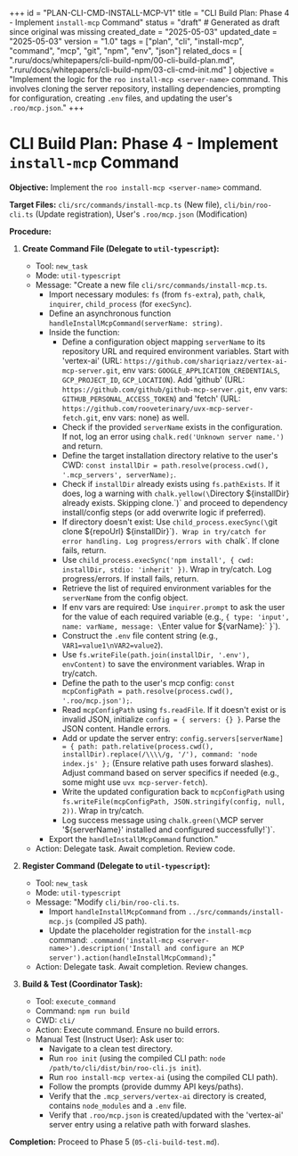 +++
id = "PLAN-CLI-CMD-INSTALL-MCP-V1"
title = "CLI Build Plan: Phase 4 - Implement `install-mcp` Command"
status = "draft" # Generated as draft since original was missing
created_date = "2025-05-03"
updated_date = "2025-05-03"
version = "1.0"
tags = ["plan", "cli", "install-mcp", "command", "mcp", "git", "npm", "env", "json"]
related_docs = [
    ".ruru/docs/whitepapers/cli-build-npm/00-cli-build-plan.md",
    ".ruru/docs/whitepapers/cli-build-npm/03-cli-cmd-init.md"
]
objective = "Implement the logic for the `roo install-mcp <server-name>` command. This involves cloning the server repository, installing dependencies, prompting for configuration, creating `.env` files, and updating the user's `.roo/mcp.json`."
+++

# CLI Build Plan: Phase 4 - Implement `install-mcp` Command

**Objective:** Implement the `roo install-mcp <server-name>` command.

**Target Files:** `cli/src/commands/install-mcp.ts` (New file), `cli/bin/roo-cli.ts` (Update registration), User's `.roo/mcp.json` (Modification)

**Procedure:**

1.  **Create Command File (Delegate to `util-typescript`):**
    *   Tool: `new_task`
    *   Mode: `util-typescript`
    *   Message: "Create a new file `cli/src/commands/install-mcp.ts`.
        *   Import necessary modules: `fs` (from `fs-extra`), `path`, `chalk`, `inquirer`, `child_process` (for `execSync`).
        *   Define an asynchronous function `handleInstallMcpCommand(serverName: string)`.
        *   Inside the function:
            *   Define a configuration object mapping `serverName` to its repository URL and required environment variables. Start with 'vertex-ai' (URL: `https://github.com/shariqriazz/vertex-ai-mcp-server.git`, env vars: `GOOGLE_APPLICATION_CREDENTIALS`, `GCP_PROJECT_ID`, `GCP_LOCATION`). Add 'github' (URL: `https://github.com/github/github-mcp-server.git`, env vars: `GITHUB_PERSONAL_ACCESS_TOKEN`) and 'fetch' (URL: `https://github.com/rooveterinary/uvx-mcp-server-fetch.git`, env vars: none) as well.
            *   Check if the provided `serverName` exists in the configuration. If not, log an error using `chalk.red('Unknown server name.')` and return.
            *   Define the target installation directory relative to the user's CWD: `const installDir = path.resolve(process.cwd(), '.mcp_servers', serverName);`.
            *   Check if `installDir` already exists using `fs.pathExists`. If it does, log a warning with `chalk.yellow(\`Directory ${installDir} already exists. Skipping clone.\`)` and proceed to dependency install/config steps (or add overwrite logic if preferred).
            *   If directory doesn't exist: Use `child_process.execSync(\`git clone \${repoUrl} \${installDir}\`)`. Wrap in try/catch for error handling. Log progress/errors with `chalk`. If clone fails, return.
            *   Use `child_process.execSync('npm install', { cwd: installDir, stdio: 'inherit' })`. Wrap in try/catch. Log progress/errors. If install fails, return.
            *   Retrieve the list of required environment variables for the `serverName` from the config object.
            *   If env vars are required: Use `inquirer.prompt` to ask the user for the value of each required variable (e.g., `{ type: 'input', name: varName, message: \`Enter value for \${varName}:\` }`).
            *   Construct the `.env` file content string (e.g., `VAR1=value1\nVAR2=value2`).
            *   Use `fs.writeFile(path.join(installDir, '.env'), envContent)` to save the environment variables. Wrap in try/catch.
            *   Define the path to the user's mcp config: `const mcpConfigPath = path.resolve(process.cwd(), '.roo/mcp.json');`.
            *   Read `mcpConfigPath` using `fs.readFile`. If it doesn't exist or is invalid JSON, initialize `config = { servers: {} }`. Parse the JSON content. Handle errors.
            *   Add or update the server entry: `config.servers[serverName] = { path: path.relative(process.cwd(), installDir).replace(/\\\\/g, '/'), command: 'node index.js' };` (Ensure relative path uses forward slashes). Adjust command based on server specifics if needed (e.g., some might use `uvx mcp-server-fetch`).
            *   Write the updated configuration back to `mcpConfigPath` using `fs.writeFile(mcpConfigPath, JSON.stringify(config, null, 2))`. Wrap in try/catch.
            *   Log success message using `chalk.green(\`MCP server '\${serverName}' installed and configured successfully!\`)`.
        *   Export the `handleInstallMcpCommand` function."
    *   Action: Delegate task. Await completion. Review code.

2.  **Register Command (Delegate to `util-typescript`):**
    *   Tool: `new_task`
    *   Mode: `util-typescript`
    *   Message: "Modify `cli/bin/roo-cli.ts`.
        *   Import `handleInstallMcpCommand` from `../src/commands/install-mcp.js` (compiled JS path).
        *   Update the placeholder registration for the `install-mcp` command: `.command('install-mcp <server-name>').description('Install and configure an MCP server').action(handleInstallMcpCommand);`"
    *   Action: Delegate task. Await completion. Review changes.

3.  **Build & Test (Coordinator Task):**
    *   Tool: `execute_command`
    *   Command: `npm run build`
    *   CWD: `cli/`
    *   Action: Execute command. Ensure no build errors.
    *   Manual Test (Instruct User): Ask user to:
        *   Navigate to a clean test directory.
        *   Run `roo init` (using the compiled CLI path: `node /path/to/cli/dist/bin/roo-cli.js init`).
        *   Run `roo install-mcp vertex-ai` (using the compiled CLI path).
        *   Follow the prompts (provide dummy API keys/paths).
        *   Verify that the `.mcp_servers/vertex-ai` directory is created, contains `node_modules` and a `.env` file.
        *   Verify that `.roo/mcp.json` is created/updated with the 'vertex-ai' server entry using a relative path with forward slashes.

**Completion:** Proceed to Phase 5 (`05-cli-build-test.md`).